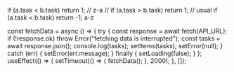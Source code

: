 if (a.task < b.task) return 1; // z-a
// if (a.task > b.task) return 1; // usual
if (a.task < b.task) return -1; a-z

  const fetchData = async () => {
    try {
      const response = await fetch(API_URL);
      if (!response.ok) throw Error("fetching data is interrupted");
      const tasks = await response.json();
      console.log(tasks);
      setItems(tasks);
      setError(null);
    } catch (err) {
      setError(err.message);
    } finally {
      setLoading(false);
    }
  };
  useEffect(() => {
    setTimeout(() => {
      fetchData();
    }, 2000);
  }, []);
